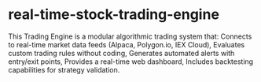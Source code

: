 # real-time-stock-trading-engine
This Trading Engine is a modular algorithmic trading system that:  Connects to real-time market data feeds (Alpaca, Polygon.io, IEX Cloud), Evaluates custom trading rules without coding, Generates automated alerts with entry/exit points, Provides a real-time web dashboard, Includes backtesting capabilities for strategy validation.
